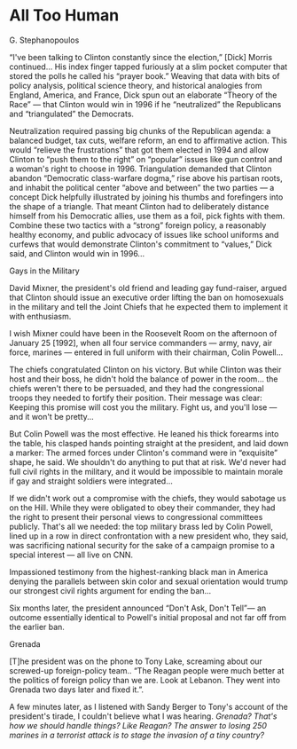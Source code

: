 # All Too Human

G. Stephanopoulos

<a name='triangulation'/>

“I've been talking to Clinton constantly since the election,” [Dick]
Morris continued...  His index finger tapped furiously at a slim
pocket computer that stored the polls he called his “prayer book.”
Weaving that data with bits of policy analysis, political science
theory, and historical analogies from England, America, and France,
Dick spun out an elaborate “Theory of the Race” — that Clinton would
win in 1996 if he “neutralized” the Republicans and “triangulated” the
Democrats.

Neutralization required passing big chunks of the Republican agenda: a
balanced budget, tax cuts, welfare reform, an end to affirmative
action. This would “relieve the frustrations” that got them elected in
1994 and allow Clinton to “push them to the right” on “popular” issues
like gun control and a woman's right to choose in 1996. Triangulation
demanded that Clinton abandon “Democratic class-warfare dogma,” rise
above his partisan roots, and inhabit the political center “above and
between” the two parties — a concept Dick helpfully illustrated by
joining his thumbs and forefingers into the shape of a triangle. That
meant Clinton had to deliberately distance himself from his Democratic
allies, use them as a foil, pick fights with them. Combine these two
tactics with a “strong” foreign policy, a reasonably healthy economy,
and public advocacy of issues like school uniforms and curfews that
would demonstrate Clinton's commitment to “values,” Dick said, and
Clinton would win in 1996...

<a name='gaysinmil'/>

Gays in the Military

David Mixner, the president's old friend and leading gay fund-raiser,
argued that Clinton should issue an executive order lifting the ban on
homosexuals in the military and tell the Joint Chiefs that he expected
them to implement it with enthusiasm.

I wish Mixner could have been in the Roosevelt Room on the afternoon
of January 25 [1992], when all four service commanders — army, navy,
air force, marines — entered in full uniform with their chairman,
Colin Powell...

The chiefs congratulated Clinton on his victory. But while Clinton was
their host and their boss, he didn't hold the balance of power in the
room... the chiefs weren't there to be persuaded, and they had the
congressional troops they needed to fortify their position. Their
message was clear: Keeping this promise will cost you the
military. Fight us, and you'll lose — and it won't be pretty...

But Colin Powell was the most effective. He leaned his thick forearms
into the table, his clasped hands pointing straight at the president,
and laid down a marker: The armed forces under Clinton's command were
in “exquisite” shape, he said. We shouldn't do anything to put that at
risk. We'd never had full civil rights in the military, and it would
be impossible to maintain morale if gay and straight soldiers were
integrated...

If we didn't work out a compromise with the chiefs, they would
sabotage us on the Hill. While they were obligated to obey their
commander, they had the right to present their personal views to
congressional committees publicly. That's all we needed: the top
military brass led by Colin Powell, lined up in a row in direct
confrontation with a new president who, they said, was sacrificing
national security for the sake of a campaign promise to a special
interest — all live on CNN.

Impassioned testimony from the highest-ranking black man in America
denying the parallels between skin color and sexual orientation would
trump our strongest civil rights argument for ending the ban...

Six months later, the president announced “Don't Ask, Don't Tell”— an
outcome essentially identical to Powell's initial proposal and not far
off from the earlier ban.

<a name='grenada'/>

Grenada

[T]he president was on the phone to Tony Lake, screaming about our
screwed-up foreign-policy team.. “The Reagan people were much better
at the politics of foreign policy than we are. Look at Lebanon. They
went into Grenada two days later and fixed it.”.

A few minutes later, as I listened with Sandy Berger to Tony's account
of the president's tirade, I couldn't believe what I was
hearing. *Grenada? That's how we should handle things? Like Reagan?
The answer to losing 250 marines in a terrorist attack is to stage the
invasion of a tiny country?*

